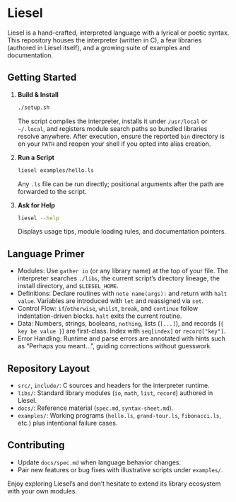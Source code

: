 # Liesel

Liesel is a hand-crafted, interpreted language with a lyrical or poetic syntax. This repository houses the interpreter (written in C), a few libraries (authored in Liesel itself), and a growing suite of examples and documentation.

## Getting Started

1. **Build & Install**
   ```bash
   ./setup.sh
   ```
   The script compiles the interpreter, installs it under `/usr/local` or `~/.local`, and registers module search paths so bundled libraries resolve anywhere. After execution, ensure the reported `bin` directory is on your `PATH` and reopen your shell if you opted into alias creation.

2. **Run a Script**
   ```bash
   liesel examples/hello.ls
   ```
   Any `.ls` file can be run directly; positional arguments after the path are forwarded to the script.

3. **Ask for Help**
   ```bash
   liesel --help
   ```
   Displays usage tips, module loading rules, and documentation pointers.

## Language Primer

- Modules: Use `gather io` (or any library name) at the top of your file. The interpreter searches `./libs`, the current script’s directory lineage, the install directory, and `$LIESEL_HOME`.
- Definitions: Declare routines with `note name(args):` and return with `halt value`. Variables are introduced with `let` and reassigned via `set`.
- Control Flow: `if`/`otherwise`, `whilst`, `break`, and `continue` follow indentation-driven blocks. `halt` exits the current routine.
- Data: Numbers, strings, booleans, `nothing`, lists (`[...]`), and records (`{ key be value }`) are first-class. Index with `seq[index]` or `record["key"]`.
- Error Handling: Runtime and parse errors are annotated with hints such as “Perhaps you meant...”, guiding corrections without guesswork.

## Repository Layout

- `src/`, `include/`: C sources and headers for the interpreter runtime.
- `libs/`: Standard library modules (`io`, `math`, `list`, `record`) authored in Liesel.
- `docs/`: Reference material (`spec.md`, `syntax-sheet.md`).
- `examples/`: Working programs (`hello.ls`, `grand-tour.ls`, `fibonacci.ls`, etc.) plus intentional failure cases.

## Contributing

- Update `docs/spec.md` when language behavior changes.
- Pair new features or bug fixes with illustrative scripts under `examples/`.

Enjoy exploring Liesel’s and don’t hesitate to extend its library ecosystem with your own modules.
